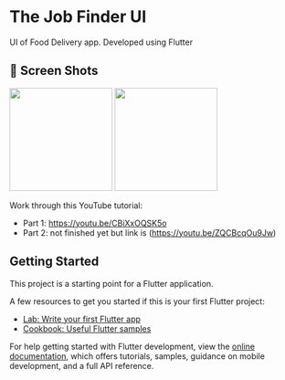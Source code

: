 # The Job Finder UI

UI of Food Delivery app. Developed using Flutter

## 📱 Screen Shots
<img src="https://user-images.githubusercontent.com/88416263/161431850-af142590-5227-478b-875e-6c92c3f8e739.png" width=180>  <img src="https://user-images.githubusercontent.com/88416263/161431846-945d4198-51ab-4653-a1e1-c25188675c86.png" width=180>  

Work through this YouTube tutorial:

- Part 1: https://youtu.be/CBiXxOQSK5o
- Part 2: not finished yet but link is (https://youtu.be/ZQCBcqOu9Jw)


## Getting Started

This project is a starting point for a Flutter application.

A few resources to get you started if this is your first Flutter project:

- [Lab: Write your first Flutter app](https://docs.flutter.dev/get-started/codelab)
- [Cookbook: Useful Flutter samples](https://docs.flutter.dev/cookbook)

For help getting started with Flutter development, view the
[online documentation](https://docs.flutter.dev/), which offers tutorials,
samples, guidance on mobile development, and a full API reference.
